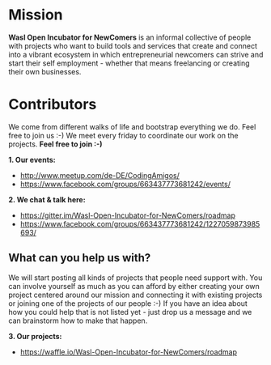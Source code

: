 # Mission

**Wasl Open Incubator for NewComers** is an informal collective of people with projects who want to build tools and services that create and connect into a vibrant ecosystem in which entrepreneurial newcomers can strive and start their self employment - whether that means freelancing or creating their own businesses.

# Contributors
We come from different walks of life and bootstrap everything we do. Feel free to join us :-)
We meet every friday to coordinate our work on the projects. **Feel free to join :-)**

**1. Our events:**
* http://www.meetup.com/de-DE/CodingAmigos/
* https://www.facebook.com/groups/663437773681242/events/

**2. We chat & talk here:**
* https://gitter.im/Wasl-Open-Incubator-for-NewComers/roadmap
* https://www.facebook.com/groups/663437773681242/1227059873985693/


## What can you help us with?

We will start posting all kinds of projects that people need support with.
You can involve yourself as much as you can afford by either creating your own project centered around our mission and connecting it with existing projects or joining one of the projects of our people :-) If you have an idea about how you could help that is not listed yet - just drop us a message and we can brainstorm how to make that happen.  

**3. Our projects:**
* https://waffle.io/Wasl-Open-Incubator-for-NewComers/roadmap


